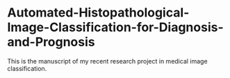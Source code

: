 # Automated-Histopathological-Image-Classification-for-Diagnosis-and-Prognosis
This is the manuscript of my recent research project in medical image classification.
